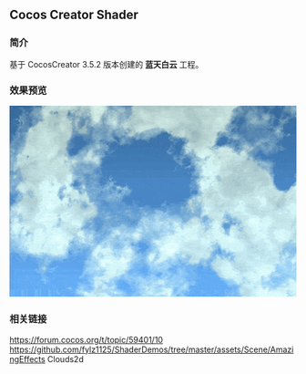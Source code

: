## Cocos Creator Shader

### 简介
基于 CocosCreator 3.5.2 版本创建的 **蓝天白云** 工程。

### 效果预览
![image](../../../gif/202207/2022072301.gif)

### 相关链接
https://forum.cocos.org/t/topic/59401/10        
https://github.com/fylz1125/ShaderDemos/tree/master/assets/Scene/AmazingEffects Clouds2d